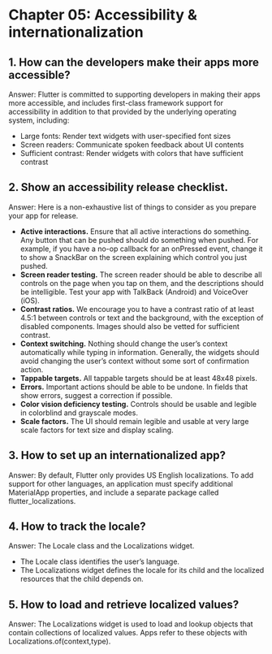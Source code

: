 
# Chapter 05: Accessibility & internationalization 
## 1. How can the developers make their apps more accessible?
Answer: Flutter is committed to supporting developers in making their apps more accessible, and includes first-class framework support for accessibility in addition to that provided by the underlying operating system, including:

- Large fonts: Render text widgets with user-specified font sizes
- Screen readers: Communicate spoken feedback about UI contents
- Sufficient contrast: Render widgets with colors that have sufficient contrast

## 2. Show an accessibility release checklist.
Answer: Here is a non-exhaustive list of things to consider as you prepare your app for release.

- <strong>Active interactions.</strong> Ensure that all active interactions do something. Any button that can be pushed should do something when pushed. For example, if you have a no-op callback for an onPressed event, change it to show a SnackBar on the screen explaining which control you just pushed.
- <strong>Screen reader testing.</strong> The screen reader should be able to describe all controls on the page when you tap on them, and the descriptions should be intelligible. Test your app with TalkBack (Android) and VoiceOver (iOS).
- <strong>Contrast ratios.</strong> We encourage you to have a contrast ratio of at least 4.5:1 between controls or text and the background, with the exception of disabled components. Images should also be vetted for sufficient contrast.
- <strong>Context switching.</strong> Nothing should change the user’s context automatically while typing in information. Generally, the widgets should avoid changing the user’s context without some sort of confirmation action.
- <strong>Tappable targets.</strong> All tappable targets should be at least 48x48 pixels.
- <strong>Errors.</strong> Important actions should be able to be undone. In fields that show errors, suggest a correction if possible.
- <strong>Color vision deficiency testing.</strong> Controls should be usable and legible in colorblind and grayscale modes.
- <strong>Scale factors.</strong> The UI should remain legible and usable at very large scale factors for text size and display scaling.

## 3. How to set up an internation­alized app?
Answer: By default, Flutter only provides US English localizations. To add support for other languages, an application must specify additional MaterialApp properties, and include a separate package called flutter_localizations. 

## 4. How to track the locale?
Answer: The Locale class and the Localizations widget.
- The Locale class identifies the user’s language. 
- The Localizations widget defines the locale for its child and the localized resources that the child depends on. 


## 5. How to load and retrieve localized values?
Answer: The Localizations widget is used to load and lookup objects that contain collections of localized values. Apps refer to these objects with Localizations.of(context,type). 
